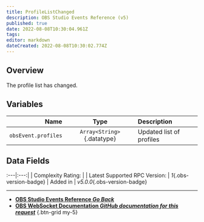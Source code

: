 ```yaml
---
title: ProfileListChanged
description: OBS Studio Events Reference (v5)
published: true
date: 2022-08-08T10:30:04.961Z
tags: 
editor: markdown
dateCreated: 2022-08-08T10:30:02.774Z
---
```


## Overview
The profile list has changed.

## Variables
Name | Type | Description | 
----:|:----:|:------------|
`obsEvent.profiles` | `Array<String>`{.datatype} | Updated list of profiles

## Data Fields
:---|:---:|
| Complexity Rating: | <span class="stars stars--1"></span>
| Latest Supported RPC Version: | *1*{.obs-version-badge}
| Added in | *v5.0.0*{.obs-version-badge}

---

- [<i class="mdi mdi-chevron-left"></i>**OBS Studio Events Reference *Go Back***](/en/Broadcasters/OBS/Events)
- [<i class="mdi mdi-github"></i> **OBS WebSocket Documentation *GitHub documentation for this request***](https://github.com/obsproject/obs-websocket/blob/master/docs/generated/protocol.md#profilelistchanged)
{.btn-grid my-5}